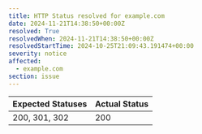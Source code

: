 ```yaml
---
title: HTTP Status resolved for example.com
date: 2024-11-21T14:38:50+00:00Z
resolved: True
resolvedWhen: 2024-11-21T14:38:50+00:00Z
resolvedStartTime: 2024-10-25T21:09:43.191474+00:00
severity: notice
affected:
  - example.com
section: issue
---
```


| Expected Statuses | Actual Status  |
|-------------------|----------------|
| 200, 301, 302 | 200 |
